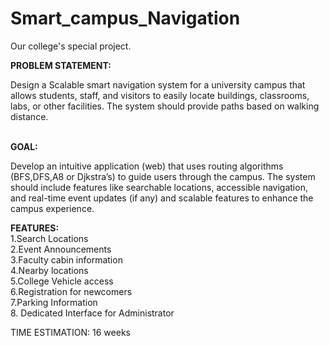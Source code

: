 # Smart_campus_Navigation
Our college's special project.<br>

<b>PROBLEM STATEMENT:</b><br>
<p>Design a Scalable smart navigation system for a university campus that allows students, staff, and visitors to easily locate buildings, classrooms, labs, or other facilities. The system should provide paths based on walking distance.</p><br>
<b>GOAL:</b><br>
<p>Develop an intuitive application (web) that uses routing algorithms (BFS,DFS,A8 or Djkstra’s) to guide users through the campus. The system should include features like searchable locations, accessible navigation, and real-time event updates (if any) and scalable features to enhance the campus experience.</p>
<b>FEATURES:</b><br>
1.Search Locations<br>
2.Event Announcements<br>
3.Faculty cabin information<br>
4.Nearby locations<br>
5.College Vehicle access<br>
6.Registration for newcomers<br>
7.Parking Information<br>
8. Dedicated Interface for Administrator<br>

TIME ESTIMATION: 16 weeks


